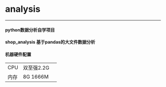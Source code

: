 
# analysis
-------------
#### python数据分析自学项目
#### shop_analysis 基于pandas的大文件数据分析

#### 机器硬件配置
||||
|:---|---|---|
|CPU|双至强2.2G
|内存|8G 1666M|

